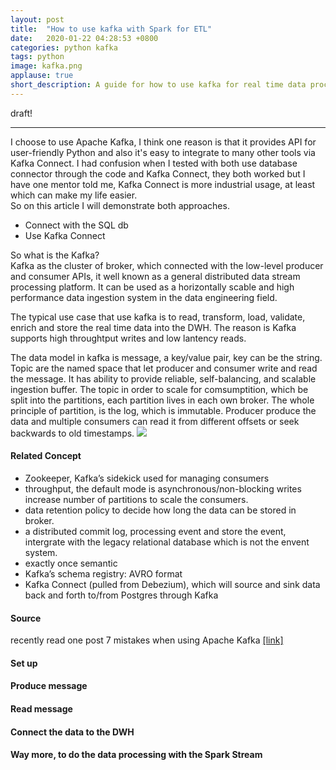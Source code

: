 ```yaml
---
layout: post
title:  "How to use kafka with Spark for ETL"
date:   2020-01-22 04:28:53 +0800
categories: python kafka 
tags: python 
image: kafka.png
applause: true
short_description: A guide for how to use kafka for real time data processing with apache spark stream. 
--- 
```


<div markdown="1" id="text">
draft! 
<hr>

I choose to use Apache Kafka, I think one reason is that it provides API for user-friendly Python and also it's easy to integrate to many other tools via Kafka Connect. I had confusion when I tested with both use database connector through the code and Kafka Connect, they both worked but I have one mentor told me, Kafka Connect is more industrial usage, at least which can make my life easier.<br/> So on this article I will demonstrate both approaches. 
- Connect with the SQL db 
- Use Kafka Connect 

So what is the Kafka? <br/>
Kafka as the cluster of broker, which connected with the low-level producer and consumer APIs, it well known as a general distributed data stream processing platform. It can be used as a horizontally scable and high performance data ingestion system in the data engineering field. <br/> 
<!--more-->  

The typical use case that use kafka is to read, transform, load, validate, enrich and store the real time data into the DWH. The reason is Kafka supports high throughtput writes and low lantency reads. 

The data model in kafka is message, a key/value pair, key can be the string. Topic are the named space that let producer and consumer write and read the message. It has ability to provide reliable, self-balancing, and scalable ingestion buffer. The topic in order to scale for comsumptition, which be split into the partitions, each partition lives in each own broker. The whole principle of partition, is the log, which is immutable. Producer produce the data and multiple consumers can read it from different offsets or seek backwards to old timestamps. 
<img src='https://miro.medium.com/max/1924/1*kQXkMQTrMrG4VJ3KZehaqA.png'> 

#### Related Concept 
- Zookeeper, Kafka’s sidekick used for managing consumers 
- throughput, the default mode is asynchronous/non-blocking writes 
increase number of partitions to scale the consumers. 
- data retention policy to decide how long the data can be stored in broker. 
- a distributed commit log, processing event and store the event, intergrate with the legacy relational database which is not the envent system. 
- exactly once semantic 
- Kafka’s schema registry: AVRO format
- Kafka Connect (pulled from Debezium), which will source and sink data back and forth to/from Postgres through Kafka

#### Source  
recently read one post 7 mistakes when using Apache Kafka <a href='https://blog.softwaremill.com/7-mistakes-when-using-apache-kafka-44358cd9cd6'>[link]</a>

#### Set up 
#### Produce message  
#### Read message 
#### Connect the data to the DWH 
#### Way more, to do the data processing with the Spark Stream 
</div>